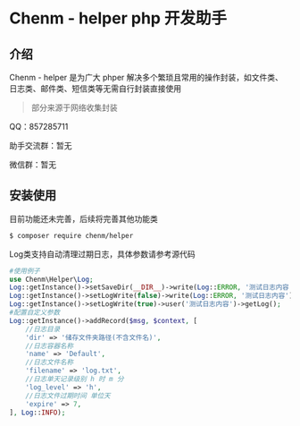 # Chenm - helper php 开发助手

## 介绍

Chenm - helper 是为广大 phper 解决多个繁琐且常用的操作封装，如文件类、日志类、邮件类、短信类等无需自行封装直接使用

> 部分来源于网络收集封装

QQ：857285711

助手交流群：暂无

微信群：暂无


## 安装使用

目前功能还未完善，后续将完善其他功能类

```bash
$ composer require chenm/helper
```
Log类支持自动清理过期日志，具体参数请参考源代码
```php
#使用例子 
use Chenm\Helper\Log;
Log::getInstance()->setSaveDir(__DIR__)->write(Log::ERROR, '测试日志内容');
Log::getInstance()->setLogWrite(false)->write(Log::ERROR, '测试日志内容')->getLog();
Log::getInstance()->setLogWrite(true)->user('测试日志内容')->getLog();
#配置自定义参数
Log::getInstance()->addRecord($msg, $context, [
    //日志目录
    'dir' => '储存文件夹路径(不含文件名)',
    //日志容器名称
    'name' => 'Default',
    //日志文件名称
    'filename' => 'log.txt',
    //日志单天记录级别 h 时 m 分
    'log_level' => 'h',
    //日志文件过期时间 单位天
    'expire' => 7,
], Log::INFO);
```
